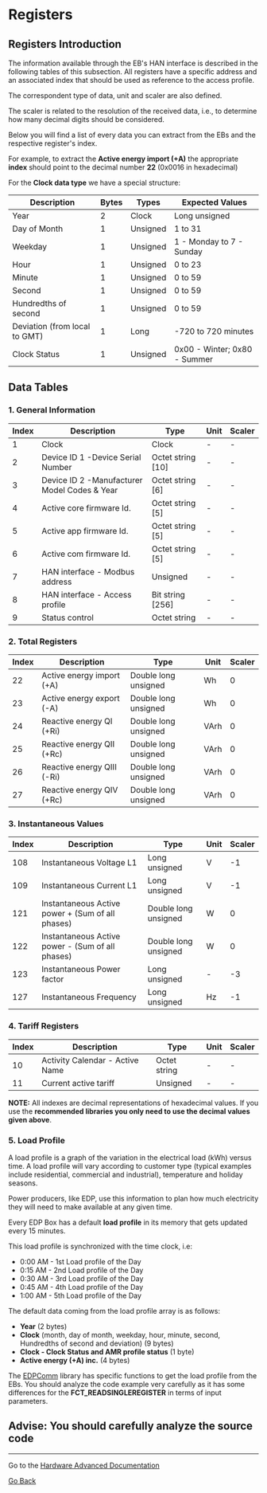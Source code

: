 # **Registers**



## **Registers Introduction**

The information available through the EB's HAN interface is described in the following tables of this subsection.
All registers have a specific address and an associated index that should be used as reference to the access profile.

The correspondent type of data, unit and scaler are also defined. 

The scaler is related to the resolution of the received data, i.e., to determine how many decimal digits should be considered.


Below you will find a list of every data you can extract from the EBs and the respective register's index.

For example, to extract the **Active energy import (+A)** the appropriate **index** should point to the decimal number **22** (0x0016 in hexadecimal)

For the **Clock data type** we have a special structure:


| Description | Bytes | Types | Expected Values|
|-------------|-------|-------|----------------|
| Year| 2| Clock|Long unsigned|2000 to 2099|
| Day of Month| 1| Unsigned|1 to 31|
| Weekday| 1| Unsigned| 1 - Monday to 7 - Sunday|
| Hour| 1| Unsigned|0 to 23|
| Minute| 1| Unsigned|0 to 59|
| Second| 1| Unsigned|0 to 59|
| Hundredths of second| 1| Unsigned|0 to 59|
| Deviation (from local to GMT)| 1| Long|-720 to 720 minutes|
| Clock Status| 1| Unsigned|0x00 - Winter; 0x80 - Summer|

## **Data Tables**

### **1.** **General Information**

| Index | Description | Type | Unit| Scaler |
|----------|----------|------|-----|--------|
| 1| Clock| Clock|-|-|
| 2| Device ID 1 -Device Serial Number| Octet string [10]|-|-|
| 3| Device ID 2 -Manufacturer Model Codes & Year| Octet string [6]|-|-|
| 4| Active core firmware Id.| Octet string [5]|-|-|
| 5| Active app firmware Id.| Octet string [5]|-|-|
| 6| Active com firmware Id.| Octet string [5]|-|-|
| 7| HAN interface - Modbus address| Unsigned|-|-|
| 8| HAN interface - Access profile| Bit string [256]|-|-|
| 9| Status control| Octet string|-|-|

### **2.** **Total Registers**

| Index | Description | Type | Unit| Scaler |
|----------|----------|------|-----|--------|
| 22| Active energy import (+A)| Double long unsigned|Wh|0|
| 23| Active energy export (-A)| Double long unsigned|Wh|0|
| 24| Reactive energy QI (+Ri)| Double long unsigned|VArh|0|
| 25| Reactive energy QII (+Rc)| Double long unsigned|VArh|0|
| 26| Reactive energy QIII (-Ri)| Double long unsigned|VArh|0|
| 27| Reactive energy QIV (+Rc)| Double long unsigned|VArh|0|

### **3.** **Instantaneous Values**

| Index | Description | Type | Unit| Scaler |
|----------|----------|------|-----|--------|
| 108| Instantaneous Voltage L1|  Long unsigned|V|-1|
| 109| Instantaneous Current L1|  Long unsigned|V|-1|
| 121| Instantaneous Active power + (Sum of all phases)| Double long unsigned|W|0|
| 122| Instantaneous Active power - (Sum of all phases)| Double long unsigned|W|0|
| 123| Instantaneous Power factor| Long unsigned|-|-3|
| 127| Instantaneous Frequency | Long unsigned|Hz|-1|


### **4.** **Tariff Registers**

| Index | Description | Type | Unit| Scaler |
|----------|----------|------|-----|--------|
| 10| Activity Calendar - Active Name |Octet string|-|-|
| 11| Current active tariff |Unsigned|-|-|


**NOTE:** All indexes are decimal representations of hexadecimal values. If you use the **recommended libraries you only need to use the decimal values given above**.


### **5. Load Profile**

A load profile is a graph of the variation in the electrical load (kWh) versus time. A load profile will vary according to customer type (typical examples include residential, commercial and industrial), temperature and holiday seasons. 

Power producers, like EDP, use this information to plan how much electricity they will need to make available at any given time.

Every EDP Box has a default **load profile** in its memory that gets updated every 15 minutes.


This load profile is synchronized with the time clock, i.e:

* 0:00 AM - 1st Load profile of the Day
* 0:15 AM - 2nd Load profile of the Day
* 0:30 AM - 3rd Load profile of the Day
* 0:45 AM - 4th Load profile of the Day
* 1:00 AM - 5th Load profile of the Day

The default data coming from the load profile array is as follows:

* **Year** (2 bytes)
* **Clock** (month, day of month, weekday, hour, minute, second, Hundredths of second and deviation) (9 bytes)
* **Clock - Clock Status and AMR profile status** (1 byte)
* **Active energy (+A) inc.** (4 bytes)

The [EDPComm](hardware-intermediate-eb-comm.md#edp-comm) library has specific functions to get the load profile from the EBs. 
You should analyze the code example very carefully as it has some differences for the **FCT_READSINGLEREGISTER** in terms of input parameters.

## **Advise:** You should carefully analyze the source code



---
Go to the [Hardware Advanced Documentation](hardware-advanced.md)


[Go Back](hardware-beginner.md)